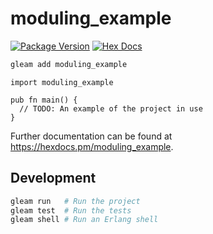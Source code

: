 # moduling_example

[![Package Version](https://img.shields.io/hexpm/v/moduling_example)](https://hex.pm/packages/moduling_example)
[![Hex Docs](https://img.shields.io/badge/hex-docs-ffaff3)](https://hexdocs.pm/moduling_example/)

```sh
gleam add moduling_example
```
```gleam
import moduling_example

pub fn main() {
  // TODO: An example of the project in use
}
```

Further documentation can be found at <https://hexdocs.pm/moduling_example>.

## Development

```sh
gleam run   # Run the project
gleam test  # Run the tests
gleam shell # Run an Erlang shell
```
